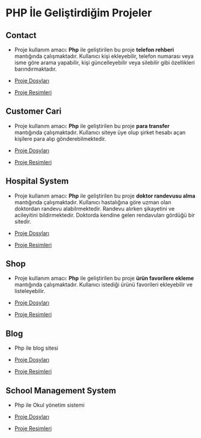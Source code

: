 # PHP İle Geliştirdiğim Projeler

## Contact
- Proje kullanım amacı: **Php** ile geliştirilen bu proje **telefon rehberi** mantığında çalışmaktadır. Kullanıcı kişi ekleyebilir, telefon numarası veya isme göre arama yapabilir, kişi güncelleyebilir veya silebilir gibi özellikleri barındırmaktadır.

- [Proje Dosyları](https://github.com/kaankaltakkiran/Contact-php)

- [Proje Resimleri](https://github.com/kaankaltakkiran/php-proje-resimleri/tree/main/contact_proje_resimler)
## Customer Cari
- Proje kullanım amacı: **Php** ile geliştirilen bu proje **para transfer** mantığında çalışmaktadır. Kullanıcı siteye üye olup şirket hesabı açan kişilere para alıp gönderebilmektedir.

- [Proje Dosyları](https://github.com/kaankaltakkiran/Customer_cari_PHP)

- [Proje Resimleri](https://github.com/kaankaltakkiran/php-proje-resimleri/tree/main/customer_cari_resimler)

## Hospital System
- Proje kullanım amacı: **Php** ile geliştirilen bu proje **doktor randevusu alma** mantığında çalışmaktadır. Kullanıcı hastalığına göre uzman olan doktordan  randevu alabilrmektedir. Randevu alırken şikayetini ve acileyitini bildirmektedir. Doktorda kendine gelen rendavuları gördüğü bir sitedir.
- [Proje Dosyları](https://github.com/kaankaltakkiran/Hospital_System-Php)

- [Proje Resimleri](https://github.com/kaankaltakkiran/php-proje-resimleri/tree/main/hospital_system_resimler)

## Shop
- Proje kullanım amacı: **Php** ile geliştirilen bu proje **ürün favorilere ekleme** mantığında çalışmaktadır. Kullanıcı istediği ürünü favorileri ekleyebilir ve listeleyebilir.

- [Proje Dosyları](https://github.com/kaankaltakkiran/Shop-Php)

- [Proje Resimleri](https://github.com/kaankaltakkiran/php-proje-resimleri/tree/main/shop_resimler)

## Blog
- Php ile blog sitesi
- [Proje Dosyları](https://github.com/kaankaltakkiran/blog)

- [Proje Resimleri](https://github.com/kaankaltakkiran/php-proje-resimleri/tree/main/blog_resimler)

## School Management System
- Php ile Okul yönetim sistemi
- [Proje Dosyları](https://github.com/kaankaltakkiran/School_Management_System)

- [Proje Resimleri](https://github.com/kaankaltakkiran/php-proje-resimleri/tree/main/school_management_resimler/images)




